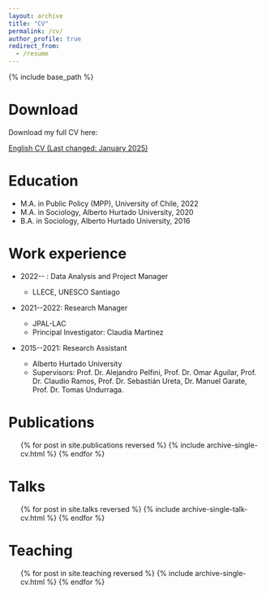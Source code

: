 ```yaml
---
layout: archive
title: "CV"
permalink: /cv/
author_profile: true
redirect_from:
  - /resume
---
```


{% include base_path %}

Download
======

Download my full CV here:                    
<!--- <p><a href = "https://https://aotaeguim.github.io/files/CV_AOtaegui_EN.pdf">Spanish CV (Last changed: January 2025)</a></p> --->
<p><a href = "https://https://aotaeguim.github.io/files/CV_AOtaegui_EN.pdf">English CV (Last changed: January 2025)</a></p>


Education
======
<!--- DPhil in Sociology, University of Oxford, 2024-- --->

* M.A. in Public Policy (MPP), University of Chile, 2022
* M.A. in Sociology, Alberto Hurtado University, 2020
* B.A. in Sociology, Alberto Hurtado University, 2016

Work experience
======
* 2022-- : Data Analysis and Project Manager
  
  * LLECE, UNESCO Santiago

    <!--- Supervisor: [Dr. Georg Lorenz](https://www.uni-leipzig.de/en/profile/mitarbeiter/dr-georg-lorenz) -->
  
* 2021--2022: Research Manager
  
  * JPAL-LAC
  * Principal Investigator: Claudia Martinez
  
* 2015--2021: Research Assistant

  * Alberto Hurtado University
  * Supervisors: Prof. Dr. Alejandro Pelfini, Prof. Dr. Omar Aguilar, Prof. Dr. Claudio Ramos, Prof. Dr. Sebastián Ureta, Dr. Manuel Garate, Prof. Dr. Tomas Undurraga. 

Publications
======
  <ul>{% for post in site.publications reversed %}
    {% include archive-single-cv.html %}
  {% endfor %}</ul>

Talks
======
  <ul>{% for post in site.talks reversed %}
    {% include archive-single-talk-cv.html  %}
  {% endfor %}</ul>

Teaching
======
  <ul>{% for post in site.teaching reversed %}
    {% include archive-single-cv.html %}
  {% endfor %}</ul>
